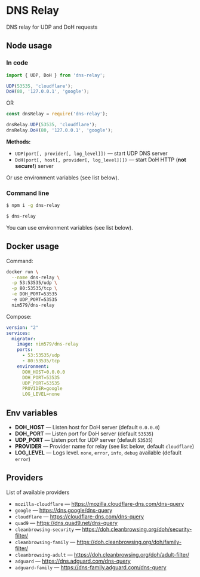 # DNS Relay
DNS relay for UDP and DoH requests


## Node usage

### In code

``` js
import { UDP, DoH } from 'dns-relay';

UDP(53535, 'cloudflare');
DoH(80, '127.0.0.1', 'google');
```
OR
``` js
const dnsRelay = require('dns-relay');

dnsRelay.UDP(53535, 'cloudflare');
dnsRelay.DoH(80, '127.0.0.1', 'google');
```

**Methods:**
* `UDP(port[, provider[, log_level]])` — start UDP DNS server
* `DoH(port[, host[, provider[, log_level]]])` — start DoH HTTP (**not secure!**) server

Or use environment variables (see list below).

### Command line

```sh
$ npm i -g dns-relay
```
```sh
$ dns-relay
```

You can use environment variables (see list below).


## Docker usage

Command:
```sh
docker run \
  --name dns-relay \
  -p 53:53535/udp \
  -p 80:53535/tcp \
  -e DOH_PORT=53535
  -e UDP_PORT=53535
  nim579/dns-relay
```

Compose:
```yaml
version: "2"
services:
  migrator:
    image: nim579/dns-relay
    ports:
      - 53:53535/udp
      - 80:53535/tcp
    environment:
      DOH_HOST=0.0.0.0
      DOH_PORT=53535
      UDP_PORT=53535
      PROVIDER=google
      LOG_LEVEL=none
```


## Env variables
* **DOH_HOST** — Listen host for DoH server (default `0.0.0.0`)
* **DOH_PORT** — Listen port for DoH server (default `53535`)
* **UDP_PORT** — Listen port for UDP server (default `53535`)
* **PROVIDER** — Provider name for relay (see list below, default `cloudflare`)
* **LOG_LEVEL** — Logs level. `none`, `error`, `info`, `debug` available (default `error`)


## Providers
List of available providers

* `mozilla-cloudflare` — https://mozilla.cloudflare-dns.com/dns-query
* `google` — https://dns.google/dns-query
* `cloudflare` — https://cloudflare-dns.com/dns-query
* `quad9` — https://dns.quad9.net/dns-query
* `cleanbrowsing-security` — https://doh.cleanbrowsing.org/doh/security-filter/
* `cleanbrowsing-family` — https://doh.cleanbrowsing.org/doh/family-filter/
* `cleanbrowsing-adult` — https://doh.cleanbrowsing.org/doh/adult-filter/
* `adguard` — https://dns.adguard.com/dns-query
* `adguard-family` — https://dns-family.adguard.com/dns-query
